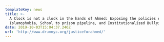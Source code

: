```yaml
---
templateKey: news
title: >-
  A Clock is not a clock in the hands of Ahmed: Exposing the policies of
  Islamophobia, School to prison pipeline, and Institutionalized Bullying.
date: 2019-10-03T15:04:37.246Z
url: 'http://www.drumnyc.org/justiceforahmed/'
---
```


